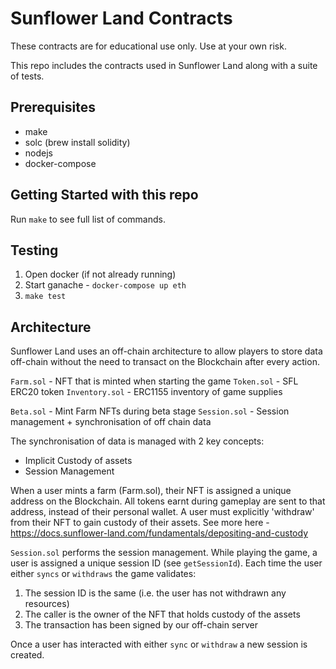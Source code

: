 # Sunflower Land Contracts

These contracts are for educational use only. Use at your own risk.

This repo includes the contracts used in Sunflower Land along with a suite of tests.

## Prerequisites

- make
- solc (brew install solidity)
- nodejs
- docker-compose

## Getting Started with this repo

Run `make` to see full list of commands.

## Testing

1. Open docker (if not already running)
2. Start ganache - `docker-compose up eth`
3. `make test`

## Architecture

Sunflower Land uses an off-chain architecture to allow players to store data off-chain without the need to transact on the Blockchain after every action.

`Farm.sol` - NFT that is minted when starting the game
`Token.sol` - SFL ERC20 token
`Inventory.sol` - ERC1155 inventory of game supplies

`Beta.sol` - Mint Farm NFTs during beta stage
`Session.sol` - Session management + synchronisation of off chain data

The synchronisation of data is managed with 2 key concepts:

- Implicit Custody of assets
- Session Management

When a user mints a farm (Farm.sol), their NFT is assigned a unique address on the Blockchain. All tokens earnt during gameplay are sent to that address, instead of their personal wallet. A user must explicitly 'withdraw' from their NFT to gain custody of their assets. See more here - https://docs.sunflower-land.com/fundamentals/depositing-and-custody

`Session.sol` performs the session management. While playing the game, a user is assigned a unique session ID (see `getSessionId`). Each time the user either `syncs` or `withdraws` the game validates:

1. The session ID is the same (i.e. the user has not withdrawn any resources)
2. The caller is the owner of the NFT that holds custody of the assets
3. The transaction has been signed by our off-chain server

Once a user has interacted with either `sync` or `withdraw` a new session is created.
